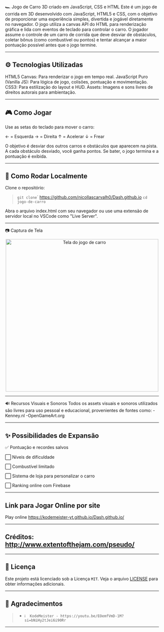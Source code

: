 🏎️ Jogo de Carro 3D criado em JavaScript, CSS e HTML
Este é um jogo de corrida em 3D desenvolvido com JavaScript, HTML5 e CSS, com o objetivo de proporcionar uma experiência simples, divertida e jogável diretamente no navegador. O jogo utiliza a canvas API do HTML para renderização gráfica e lida com eventos de teclado para controlar o carro.
O jogador assume o controle de um carro de corrida que deve desviar de obstáculos, coletar bônus (como combustível ou pontos) e tentar alcançar a maior pontuação possível antes que o jogo termine.

---

## ⚙️ Tecnologias Utilizadas
HTML5 Canvas: Para renderizar o jogo em tempo real.
JavaScript Puro (Vanilla JS): Para lógica de jogo, colisões, pontuação e movimentação.
CSS3: Para estilização do layout e HUD.
Assets: Imagens e sons livres de direitos autorais para ambientação.

---

## 🎮 Como Jogar
Use as setas do teclado para mover o carro:

← = Esquerda
→ = Direita
↑ = Acelerar
↓ = Frear

O objetivo é desviar dos outros carros e obstáculos que aparecem na pista.
A cada obstáculo desviado, você ganha pontos.
Se bater, o jogo termina e a pontuação é exibida.

---

## 🚀 Como Rodar Localmente
Clone o repositório:
> `git clone`´ https://github.com/nicollascarvalh0/Dash.github.io
> `cd jogo-de-carro`


Abra o arquivo index.html com seu navegador ou use uma extensão de servidor local no VSCode como "Live Server".

---

📷 Captura de Tela
<p align="center"> <img src="assets/screenshot.png" width="500" alt="Tela do jogo de carro" /> </p>

---

🔊 Recursos Visuais e Sonoros
Todos os assets visuais e sonoros utilizados são livres para uso pessoal e educacional, provenientes de fontes como:
-Kenney.nl
-OpenGameArt.org

---

## ✨ Possibilidades de Expansão

✅ Pontuação e recordes salvos

⬜ Níveis de dificuldade

⬜ Combustível limitado

⬜ Sistema de loja para personalizar o carro

⬜ Ranking online com Firebase

---

## Link para Jogar Online por site
Play online https://kodemeister-yt.github.io/Dash.github.io/

---

## Créditos: http://www.extentofthejam.com/pseudo/

---

## 📄 Licença

Este projeto está licenciado sob a Licença `MIT`. Veja o arquivo [LICENSE](https://github.com/nicollascarvalh0/Dash.github.io/blob/main/LICENSE) para obter informações adicionais.

---

## 👏 Agradecimentos

> - `ℹ️  KodeMeister - https://youtu.be/EOemfVmD-1M?si=bNiHy2tJei6i90Rr`

---



